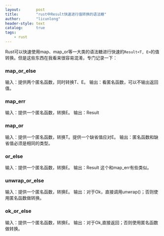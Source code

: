 ```yaml
---
layout:       post
title:        "rust中Result快速进行值转换的语法糖"
author:       "licunlong"
header-style: text
catalog:      true
tags:
    - rust
---
```


Rust可以快速使用map、map_or等一大类的语法糖进行快速的`Result<T, E>`的值转换。但是这些东西在我看来很容易混淆，专门记录一下：

### map_or_else

输入：提供两个匿名函数，同时转换T、E。
输出：看匿名函数，可以不输出返回值。

### map_err

输入：提供一个匿名函数，转换E。
输出：Result

### map_or

输入：提供一个匿名函数，转换T。提供一个缺省值应对E。
输出：匿名函数和缺省值必须是相同的类型。

### or_else

输入：提供一个匿名函数，转换E。
输出：Result
这个和map_err有些类似。

### unwrap_or_else

输入：提供一个匿名函数，转换E。
输出：对于Ok，直接调用unwrap()；否则使用匿名函数做转换。

### ok_or_else

输入：提供一个匿名函数，转换E。
输出：对于Ok,直接返回；否则使用匿名函数做转换。
